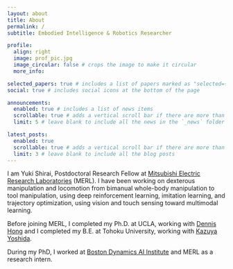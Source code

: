 ```yaml
---
layout: about
title: About
permalink: /
subtitle: Embodied Intelligence & Robotics Researcher

profile:
  align: right
  image: prof_pic.jpg
  image_circular: false # crops the image to make it circular
  more_info: 

selected_papers: true # includes a list of papers marked as "selected={true}"
social: true # includes social icons at the bottom of the page

announcements:
  enabled: true # includes a list of news items
  scrollable: true # adds a vertical scroll bar if there are more than 3 news items
  limit: 5 # leave blank to include all the news in the `_news` folder

latest_posts:
  enabled: true
  scrollable: true # adds a vertical scroll bar if there are more than 3 new posts items
  limit: 3 # leave blank to include all the blog posts
---
```


I am Yuki Shirai, Postdoctoral Research Fellow at [Mitsubishi Electric Research Laboratories](https://www.merl.com/) (MERL). I have been working on dexterous manipulation and locomotion from bimanual whole-body manipulation to tool manipulation, using deep reinforcement learning, imitation learning, and trajectory optimization, using vision and touch sensing toward multimodal learning.

Before joining MERL, I completed my Ph.D. at UCLA, working with [Dennis Hong](https://www.romela.org/) and I completed my B.E. at Tohoku University, working with [Kazuya Yoshida](https://astro.mech.tohoku.ac.jp/e/index.html). 

During my PhD, I worked at [Boston Dynamics AI Institute](https://rai-inst.com/) and MERL as a research intern. 
